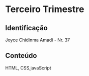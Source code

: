 # Terceiro Trimestre

## Identificação
Joyce Chidinma Amadi - Nr. 37

## Conteúdo
HTML, CSS,javaScript
